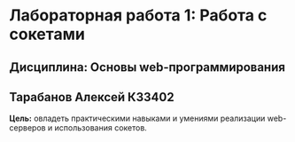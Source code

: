 # Лабораторная работа 1: Работа с сокетами
## Дисциплина: Основы web-программирования
## Тарабанов Алексей К33402

**Цель:** овладеть практическими навыками и умениями реализации web-серверов и
использования сокетов.